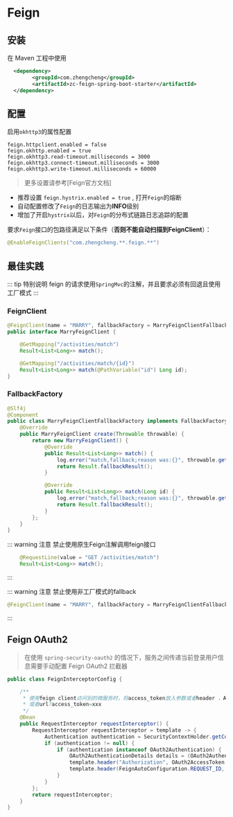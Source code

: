 # Feign

## 安装

在 Maven 工程中使用

```xml
  <dependency>
        <groupId>com.zhengcheng</groupId>
        <artifactId>zc-feign-spring-boot-starter</artifactId>
  </dependency>
```

## 配置

启用`okhttp3`的属性配置
```properties
feign.httpclient.enabled = false
feign.okhttp.enabled = true
feign.okhttp3.read-timeout.milliseconds = 3000
feign.okhttp3.connect-timeout.milliseconds = 3000
feign.okhttp3.write-timeout.milliseconds = 60000
```

> 更多设置请参考[Feign官方文档]

- 推荐设置 `feign.hystrix.enabled = true` , 打开`Feign`的熔断
- 自动配置修改了`Feign`的日志输出为**INFO**级别
- 增加了开启`hystrix`以后，对`Feign`的分布式链路日志追踪的配置

要求`Feign`接口的包路径满足以下条件（**否则不能自动扫描到FeignClient**）：
```java
@EnableFeignClients("com.zhengcheng.**.feign.**")
```

## 最佳实践

::: tip 特别说明
 feign 的请求使用`SpringMvc`的注解，并且要求必须有回退且使用工厂模式
:::

### FeignClient

```java
@FeignClient(name = "MARRY", fallbackFactory = MarryFeignClientFallbackFactory.class)
public interface MarryFeignClient {

    @GetMapping("/activities/match")
    Result<List<Long>> match();

    @GetMapping("/activities/match/{id}")
    Result<List<Long>> match(@PathVariable("id") Long id);
}
```

### FallbackFactory

```java
@Slf4j
@Component
public class MarryFeignClientFallbackFactory implements FallbackFactory<MarryFeignClient> {
    @Override
    public MarryFeignClient create(Throwable throwable) {
        return new MarryFeignClient() {
            @Override
            public Result<List<Long>> match() {
                log.error("match,fallback;reason was:{}", throwable.getMessage(), throwable);
                return Result.fallbackResult();
            }

            @Override
            public Result<List<Long>> match(Long id) {
                log.error("match,fallback;reason was:{}", throwable.getMessage(), throwable);
                return Result.fallbackResult();
            }
        };
    }
}
```

::: warning 注意
禁止使用原生Feign注解调用feign接口
```java
    @RequestLine(value = "GET /activities/match")
    Result<List<Long>> match();
```
:::

::: warning 注意
禁止使用非工厂模式的fallback
```java
@FeignClient(name = "MARRY", fallbackFactory = MarryFeignClientFallback.class)
```
:::

## Feign OAuth2

> 在使用 `spring-security-oauth2` 的情况下，服务之间传递当前登录用户信息需要手动配置 Feign OAuth2 拦截器

```java
public class FeignInterceptorConfig {

    /**
     * 使用feign client访问别的微服务时，将access_token放入参数或者header ，Authorization:Bearer xxx
     * 或者url?access_token=xxx
     */
    @Bean
    public RequestInterceptor requestInterceptor() {
        RequestInterceptor requestInterceptor = template -> {
            Authentication authentication = SecurityContextHolder.getContext().getAuthentication();
            if (authentication != null) {
                if (authentication instanceof OAuth2Authentication) {
                    OAuth2AuthenticationDetails details = (OAuth2AuthenticationDetails) authentication.getDetails();
                    template.header("Authorization", OAuth2AccessToken.BEARER_TYPE + " " + details.getTokenValue());
                    template.header(FeignAutoConfiguration.REQUEST_ID, IdUtil.fastSimpleUUID());
                }
            }
        };
        return requestInterceptor;
    }
}
```


